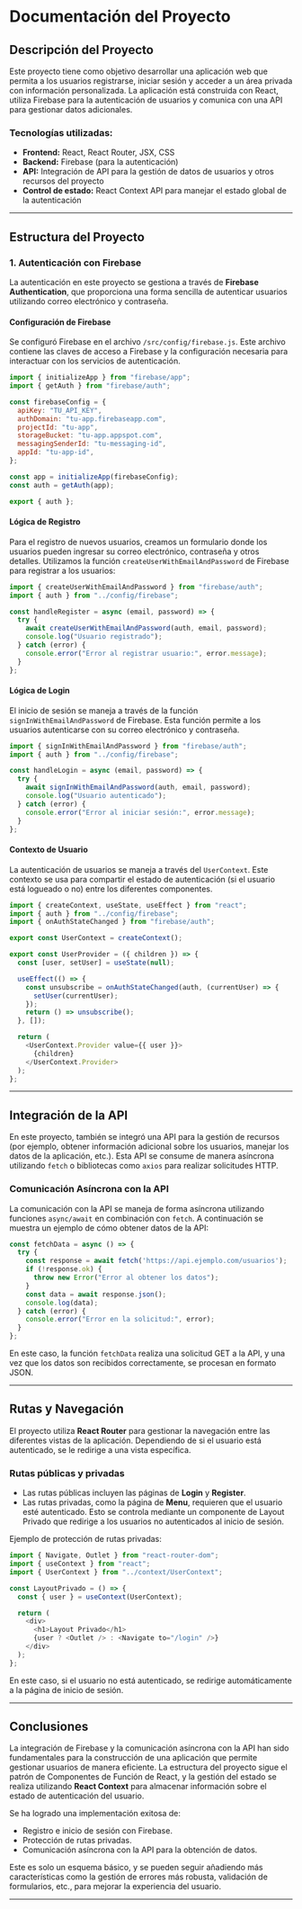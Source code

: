 
# Documentación del Proyecto

## Descripción del Proyecto

Este proyecto tiene como objetivo desarrollar una aplicación web que permita a los usuarios registrarse, iniciar sesión y acceder a un área privada con información personalizada. La aplicación está construida con React, utiliza Firebase para la autenticación de usuarios y comunica con una API para gestionar datos adicionales.

### Tecnologías utilizadas:
- **Frontend:** React, React Router, JSX, CSS
- **Backend:** Firebase (para la autenticación)
- **API:** Integración de API para la gestión de datos de usuarios y otros recursos del proyecto
- **Control de estado:** React Context API para manejar el estado global de la autenticación

---

## Estructura del Proyecto

### 1. **Autenticación con Firebase**
La autenticación en este proyecto se gestiona a través de **Firebase Authentication**, que proporciona una forma sencilla de autenticar usuarios utilizando correo electrónico y contraseña.

#### Configuración de Firebase

Se configuró Firebase en el archivo `/src/config/firebase.js`. Este archivo contiene las claves de acceso a Firebase y la configuración necesaria para interactuar con los servicios de autenticación.

```javascript
import { initializeApp } from "firebase/app";
import { getAuth } from "firebase/auth";

const firebaseConfig = {
  apiKey: "TU_API_KEY",
  authDomain: "tu-app.firebaseapp.com",
  projectId: "tu-app",
  storageBucket: "tu-app.appspot.com",
  messagingSenderId: "tu-messaging-id",
  appId: "tu-app-id",
};

const app = initializeApp(firebaseConfig);
const auth = getAuth(app);

export { auth };
```

#### Lógica de Registro

Para el registro de nuevos usuarios, creamos un formulario donde los usuarios pueden ingresar su correo electrónico, contraseña y otros detalles. Utilizamos la función `createUserWithEmailAndPassword` de Firebase para registrar a los usuarios:

```javascript
import { createUserWithEmailAndPassword } from "firebase/auth";
import { auth } from "../config/firebase";

const handleRegister = async (email, password) => {
  try {
    await createUserWithEmailAndPassword(auth, email, password);
    console.log("Usuario registrado");
  } catch (error) {
    console.error("Error al registrar usuario:", error.message);
  }
};
```

#### Lógica de Login

El inicio de sesión se maneja a través de la función `signInWithEmailAndPassword` de Firebase. Esta función permite a los usuarios autenticarse con su correo electrónico y contraseña.

```javascript
import { signInWithEmailAndPassword } from "firebase/auth";
import { auth } from "../config/firebase";

const handleLogin = async (email, password) => {
  try {
    await signInWithEmailAndPassword(auth, email, password);
    console.log("Usuario autenticado");
  } catch (error) {
    console.error("Error al iniciar sesión:", error.message);
  }
};
```

#### Contexto de Usuario

La autenticación de usuarios se maneja a través del `UserContext`. Este contexto se usa para compartir el estado de autenticación (si el usuario está logueado o no) entre los diferentes componentes.

```javascript
import { createContext, useState, useEffect } from "react";
import { auth } from "../config/firebase";
import { onAuthStateChanged } from "firebase/auth";

export const UserContext = createContext();

export const UserProvider = ({ children }) => {
  const [user, setUser] = useState(null);

  useEffect(() => {
    const unsubscribe = onAuthStateChanged(auth, (currentUser) => {
      setUser(currentUser);
    });
    return () => unsubscribe();
  }, []);

  return (
    <UserContext.Provider value={{ user }}>
      {children}
    </UserContext.Provider>
  );
};
```

---

## Integración de la API

En este proyecto, también se integró una API para la gestión de recursos (por ejemplo, obtener información adicional sobre los usuarios, manejar los datos de la aplicación, etc.). Esta API se consume de manera asíncrona utilizando `fetch` o bibliotecas como `axios` para realizar solicitudes HTTP.

### Comunicación Asíncrona con la API

La comunicación con la API se maneja de forma asíncrona utilizando funciones `async/await` en combinación con `fetch`. A continuación se muestra un ejemplo de cómo obtener datos de la API:

```javascript
const fetchData = async () => {
  try {
    const response = await fetch('https://api.ejemplo.com/usuarios');
    if (!response.ok) {
      throw new Error("Error al obtener los datos");
    }
    const data = await response.json();
    console.log(data);
  } catch (error) {
    console.error("Error en la solicitud:", error);
  }
};
```

En este caso, la función `fetchData` realiza una solicitud GET a la API, y una vez que los datos son recibidos correctamente, se procesan en formato JSON.

---

## Rutas y Navegación

El proyecto utiliza **React Router** para gestionar la navegación entre las diferentes vistas de la aplicación. Dependiendo de si el usuario está autenticado, se le redirige a una vista específica.

### Rutas públicas y privadas

- Las rutas públicas incluyen las páginas de **Login** y **Register**.
- Las rutas privadas, como la página de **Menu**, requieren que el usuario esté autenticado. Esto se controla mediante un componente de Layout Privado que redirige a los usuarios no autenticados al inicio de sesión.

Ejemplo de protección de rutas privadas:

```javascript
import { Navigate, Outlet } from "react-router-dom";
import { useContext } from "react";
import { UserContext } from "../context/UserContext";

const LayoutPrivado = () => {
  const { user } = useContext(UserContext);

  return (
    <div>
      <h1>Layout Privado</h1>
      {user ? <Outlet /> : <Navigate to="/login" />}
    </div>
  );
};
```

En este caso, si el usuario no está autenticado, se redirige automáticamente a la página de inicio de sesión.

---

## Conclusiones

La integración de Firebase y la comunicación asíncrona con la API han sido fundamentales para la construcción de una aplicación que permite gestionar usuarios de manera eficiente. La estructura del proyecto sigue el patrón de Componentes de Función de React, y la gestión del estado se realiza utilizando **React Context** para almacenar información sobre el estado de autenticación del usuario.

Se ha logrado una implementación exitosa de:
- Registro e inicio de sesión con Firebase.
- Protección de rutas privadas.
- Comunicación asíncrona con la API para la obtención de datos.

Este es solo un esquema básico, y se pueden seguir añadiendo más características como la gestión de errores más robusta, validación de formularios, etc., para mejorar la experiencia del usuario.

---
